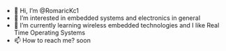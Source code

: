 - 👋 Hi, I’m @RomaricKc1
- 👀 I’m interested in embedded systems and electronics in general
- 🌱 I’m currently learning wireless embedded technologies and I like Real Time Operating Systems
- 📫 How to reach me?  soon

<!---
RomaricKc1/RomaricKc1 is a ✨ special ✨ repository because its `README.md` (this file) appears on your GitHub profile.
You can click the Preview link to take a look at your changes.
--->
